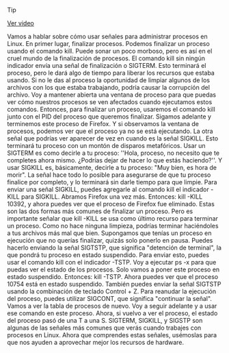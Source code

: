 > [!TIP]  
> [Ver video](https://youtu.be/mfvFfgMlFJg)

Vamos a hablar sobre cómo usar señales para administrar procesos en Linux. En primer lugar, finalizar procesos. Podemos finalizar un proceso usando el comando kill. Puede sonar un poco morboso, pero es así en el cruel mundo de la finalización de procesos. El comando kill sin ningún indicador envía una señal de finalización o SIGTERM. Esto terminará el proceso, pero le dará algo de tiempo para liberar los recursos que estaba usando. Si no le das al proceso la oportunidad de limpiar algunos de los archivos con los que estaba trabajando, podría causar la corrupción del archivo. Voy a mantener abierta una ventana de proceso para que puedas ver cómo nuestros procesos se ven afectados cuando ejecutamos estos comandos. Entonces, para finalizar un proceso, usaremos el comando kill junto con el PID del proceso que queremos finalizar. Sigamos adelante y terminemos este proceso de Firefox. Y si observamos la ventana de procesos, podemos ver que el proceso ya no se está ejecutando. La otra señal que podrías ver aparecer de vez en cuando es la señal SIGKILL. Esto terminará tu proceso con un montón de disparos metafóricos. Usar un SIGTERM es como decirle a tu proceso: ''Hola, proceso, no necesito que te completes ahora mismo. ¿Podrías dejar de hacer lo que estás haciendo?''. Y usar SIGKILL es, básicamente, decirle a tu proceso: "Muy bien, es hora de morir". La señal hace todo lo posible para asegurarse de que tu proceso finalice por completo, y lo terminará sin darle tiempo para que limpie. Para enviar una señal SIGKILL, puedes agregarle al comando kill el indicador -KILL para SIGKILL. Abramos Firefox una vez más. Entonces: kill -KILL 10392, y ahora puedes ver que el proceso de Firefox fue eliminado. Estas son las dos formas más comunes de finalizar un proceso. Pero es importante señalar que kill -KILL se usa como último recurso para terminar un proceso. Como no hace ninguna limpieza, podrías terminar haciéndoles a tus archivos más mal que bien. Supongamos que tenías un proceso en ejecución que no querías finalizar, quizás solo ponerlo en pausa. Puedes hacerlo enviando la señal SIGTSTP, que significa "detención de terminal", la que pondrá tu proceso en estado suspendido. Para enviar esto, puedes usar el comando kill con el indicador -TSTP. Voy a ejecutar ps -x para que puedas ver el estado de los procesos. Solo vamos a poner este proceso en estado suspendido. Entonces: kill -TSTP. Ahora puedes ver que el proceso 10754 está en estado suspendido. También puedes enviar la señal SIGTSTP usando la combinación de teclado Control + Z. Para reanudar la ejecución del proceso, puedes utilizar SIGCONT, que significa "continuar la señal". Vamos a ver la tabla de procesos de nuevo. Voy a seguir adelante y a usar ese comando en este proceso. Ahora, si vuelvo a ver el proceso, el estado del proceso pasó de una T a una S. SIGTERM, SIGKILL, y SIGSTP son algunas de las señales más comunes que verás cuando trabajes con procesos en Linux. Ahora que comprendes estas señales, usémoslas para que nos ayuden a aprovechar mejor los recursos de hardware.
